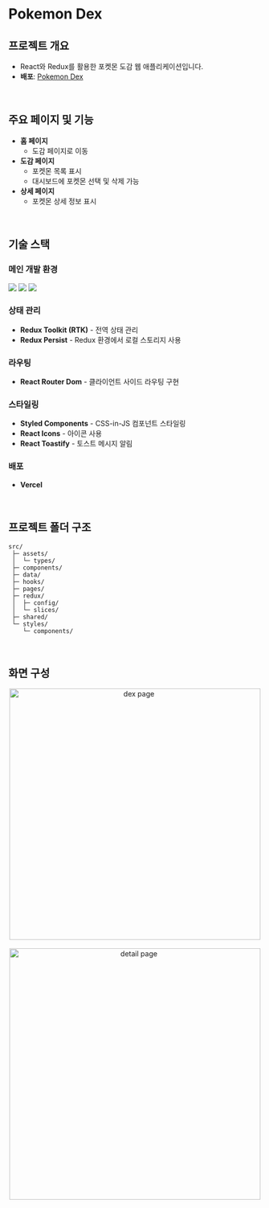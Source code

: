 # Pokemon Dex

## 프로젝트 개요

- React와 Redux를 활용한 포켓몬 도감 웹 애플리케이션입니다.
- <b>배포</b>: [Pokemon Dex](https://sohxxny-pokemon-dex.vercel.app/)

<br>

## 주요 페이지 및 기능

- <b>홈 페이지</b>
  - 도감 페이지로 이동
- <b>도감 페이지</b>
  - 포켓몬 목록 표시
  - 대시보드에 포켓몬 선택 및 삭제 가능
- <b>상세 페이지</b>
  - 포켓몬 상세 정보 표시

<br>

## 기술 스택

### 메인 개발 환경

<img src="https://img.shields.io/static/v1?label=React&message=18.3&color=61DAFB">
<img src="https://img.shields.io/static/v1?label=JavaScript&message=ES6&color=F7DF1E">
<img src="https://img.shields.io/static/v1?label=vite&message=6.0&color=646CFF">

### 상태 관리

- <b>Redux Toolkit (RTK)</b> - 전역 상태 관리
- <b>Redux Persist</b> - Redux 환경에서 로컬 스토리지 사용

### 라우팅

- <b>React Router Dom</b> - 클라이언트 사이드 라우팅 구현

### 스타일링

- <b>Styled Components</b> - CSS-in-JS 컴포넌트 스타일링
- <b>React Icons</b> - 아이콘 사용
- <b>React Toastify</b> - 토스트 메시지 알림

### 배포

- <b>Vercel</b>

<br>

## 프로젝트 폴더 구조

```
src/
 ├─ assets/
 │  └─ types/
 ├─ components/
 ├─ data/
 ├─ hooks/
 ├─ pages/
 ├─ redux/
 │  ├─ config/
 │  └─ slices/
 ├─ shared/
 └─ styles/
    └─ components/
```

<br>

## 화면 구성

<p align = "center">
<img width="500" alt="dex page" src="https://github.com/user-attachments/assets/2b3056f2-fddb-46dd-9ba4-5a1f4cfd3dad" /><br><br>
<img width="500" alt="detail page" src="https://github.com/user-attachments/assets/6ab9d94e-cae5-478c-971e-67f5dd88006f" />
</p>
